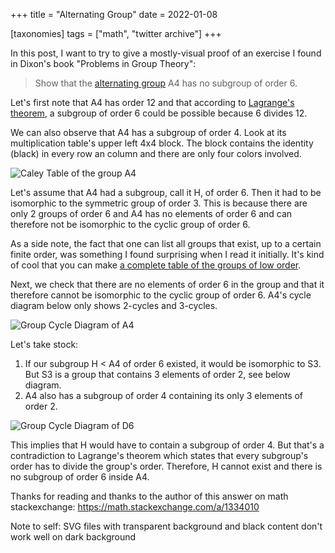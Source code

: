 +++
title = "Alternating Group"
date = 2022-01-08

[taxonomies]
tags = ["math", "twitter archive"]
+++

In this post, I want to try to give a mostly-visual proof of an exercise I found in Dixon's
book "Problems in Group Theory":
> Show that the [alternating group](https://en.wikipedia.org/wiki/Alternating_group) A4 has no subgroup of order 6.
<!-- more -->
Let's first note that A4 has order 12 and that according to
[Lagrange's theorem](https://en.wikipedia.org/wiki/Lagrange%27s_theorem_(group_theory)), a subgroup
of order 6 could be possible because 6 divides 12. 

We can also observe that A4 has a subgroup of order 4. Look at its multiplication table's upper
left 4x4 block. The block contains the identity (black) in every row an column and there are only
four colors involved.

![Caley Table of the group A4](600px-Cayley_table_Group_A4_RK01.svg.png)

Let's assume that A4 had a subgroup, call it H, of order 6. Then it had to be
isomorphic to the symmetric group of order 3. This is because there are only 2
groups of order 6 and A4 has no elements of order 6 and can therefore not be
isomorphic to the cyclic group of order 6.

As a side note, the fact that one can list all groups that exist, up to a
certain finite order, was something I found surprising when I read it initially.
It's kind of cool that you can make [a complete table of the groups of low
order](https://nathancarter.github.io/group-explorer/GroupExplorer.html).

Next, we check that there are no elements of order 6 in the group and that it
therefore cannot be isomorphic to the cyclic group of order 6. A4's cycle
diagram below only shows 2-cycles and 3-cycles.

![Group Cycle Diagram of A4](GroupDiagramMiniA4.svg.png)

Let's take stock:
1) If our subgroup H < A4 of order 6 existed, it would be isomorphic to S3. But
 S3 is a group that contains 3 elements of order 2, see below diagram.
2) A4 also has a subgroup of order 4 containing its only 3 elements of order 2.

![Group Cycle Diagram of D6](GroupDiagramMiniD6.svg.png)

This implies that H would have to contain a subgroup of order 4. But that's a
contradiction to Lagrange's theorem which states that every subgroup's order has
to divide the group's order. Therefore, H cannot exist and there is no subgroup
of order 6 inside A4.

Thanks for reading and thanks to the author of this answer on math
stackexchange: https://math.stackexchange.com/a/1334010

Note to self: SVG files with transparent background and black content don't work
well on dark background